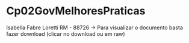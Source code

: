 # Cp02GovMelhoresPraticas

Isabella Fabre Loretti
RM - 88726
-> Para visualizar o documento basta fazer download (clicar no download ou em raw)
